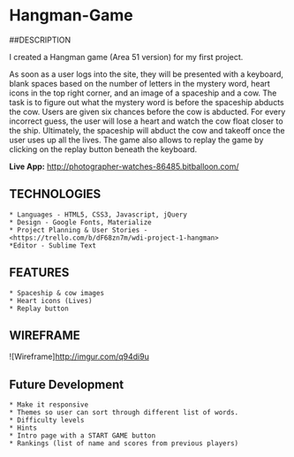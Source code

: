 # Hangman-Game
##DESCRIPTION

I created a Hangman game (Area 51 version) for my first project. 

As soon as a user logs into the site, they  will be presented with a keyboard, blank spaces based on the number of letters in the mystery word, heart icons in the top right corner, and an image of a spaceship and a cow. The task is to figure out what the mystery word is before the spaceship abducts the cow. Users are given six chances before the cow is abducted. For every incorrect guess, the user will lose a heart and watch the cow float closer to the ship. Ultimately, the spaceship will abduct the cow and takeoff once the user uses up all the lives. The game also allows to replay the game by clicking on the replay button beneath the keyboard.

**Live App:** <http://photographer-watches-86485.bitballoon.com/>

## TECHNOLOGIES

	* Languages - HTML5, CSS3, Javascript, jQuery
	* Design - Google Fonts, Materialize
	* Project Planning & User Stories - <https://trello.com/b/dF68zn7m/wdi-project-1-hangman>
	*Editor - Sublime Text

## FEATURES

	* Spaceship & cow images
	* Heart icons (Lives)
	* Replay button

## WIREFRAME

![Wireframe]<http://imgur.com/q94di9u>

## Future Development

	* Make it responsive
	* Themes so user can sort through different list of words.
	* Difficulty levels
	* Hints
	* Intro page with a START GAME button
	* Rankings (list of name and scores from previous players)